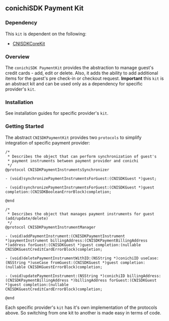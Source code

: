 ## conichiSDK Payment Kit

### Dependency

This `kit` is dependent on the following:
* [CNISDKCoreKit](https://github.com/conichiGMBH/conichi-ios-sdk/blob/master/Docs/CNISDKCoreKit.md)

### Overview

The `conichiSDK PaymentKit` provides the abstraction to manage guest's credit cards - add, edit or delete. Also, it adds the ability to add additional items for the guest's pre check-in or checkout request.
__Important__ this `kit` is an abstract kit and can be used only as a dependency for specific provider's `kit`.

### Installation

See installation guides for specific provider's `kit`.

### Getting Started

The abstract `CNISDKPaymentKit` provides two `protocols` to simplify integration of specific payment provider:

```
/*
 * Describes the object that can perform synchronization of guest's
 * payment instruments between payment provider and conichi
 */
@protocol CNISDKPaymentInstrumentsSynchronizer

- (void)synchronizePaymentInstrumentsForGuest:(CNISDKGuest *)guest;

- (void)synchronizePaymentInstrumentsForGuest:(CNISDKGuest *)guest completion:(CNISDKBooleanErrorBlock)completion;

@end
```

```
/*
 * Describes the object that manages payment instruments for guest (add/update/delete)
 */
@protocol CNISDKPaymentInstrumentManager

- (void)addPaymentInstrument:(CNISDKPaymentInstrument *)paymentInstrument billingAddress:(CNISDKPaymentBillingAddress *)address forGuest:(CNISDKGuest *)guest completion:(nullable CNISDKGuestCreditCardErrorBlock)completion;

- (void)deletePaymentInstrumentWithID:(NSString *)conichiID useCase:(NSString *)useCase fromGuest:(CNISDKGuest *)guest completion:(nullable CNISDKGuestErrorBlock)completion;

- (void)updatePaymentInstrument:(NSString *)conichiID billingAddress:(CNISDKPaymentBillingAddress *)billingAddress forGuest:(CNISDKGuest *)guest completion:(nullable CNISDKGuestCreditCardErrorBlock)completion;

@end
```

Each specific provider's `kit` has it's own implementation of the protocols above. So switching from one kit to another is made easy in terms of code.
